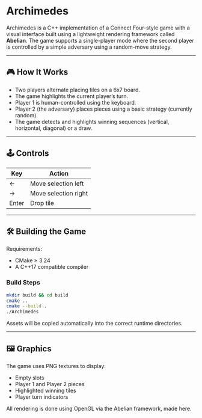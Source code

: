 # Archimedes

Archimedes is a C++ implementation of a Connect Four-style game with a visual interface built using a lightweight rendering framework called **Abelian**. The game supports a single-player mode where the second player is controlled by a simple adversary using a random-move strategy.

---

## 🎮 How It Works

- Two players alternate placing tiles on a 6x7 board.
- The game highlights the current player’s turn.
- Player 1 is human-controlled using the keyboard.
- Player 2 (the adversary) places pieces using a basic strategy (currently random).
- The game detects and highlights winning sequences (vertical, horizontal, diagonal) or a draw.

---

## 🕹️ Controls

| Key       | Action              |
|-----------|---------------------|
| ←         | Move selection left |
| →         | Move selection right|
| Enter     | Drop tile           |

---

## 🛠️ Building the Game

Requirements:
- CMake ≥ 3.24
- A C++17 compatible compiler

### Build Steps

```bash
mkdir build && cd build
cmake ..
cmake --build .
./Archimedes
```

Assets will be copied automatically into the correct runtime directories.

---

## 🖼️ Graphics

The game uses PNG textures to display:
- Empty slots
- Player 1 and Player 2 pieces
- Highlighted winning tiles
- Player turn indicators

All rendering is done using OpenGL via the Abelian framework, made here.
